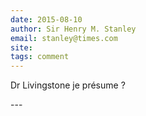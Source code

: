 ```yaml
---
date: 2015-08-10
author: Sir Henry M. Stanley
email: stanley@times.com
site: 
tags: comment
---
```


<p>Dr Livingstone je présume ?</p>
---